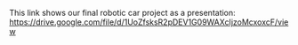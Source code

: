 This link shows our final robotic car project as a presentation: https://drive.google.com/file/d/1UoZfsksR2pDEV1G09WAXcIjzoMcxoxcF/view

